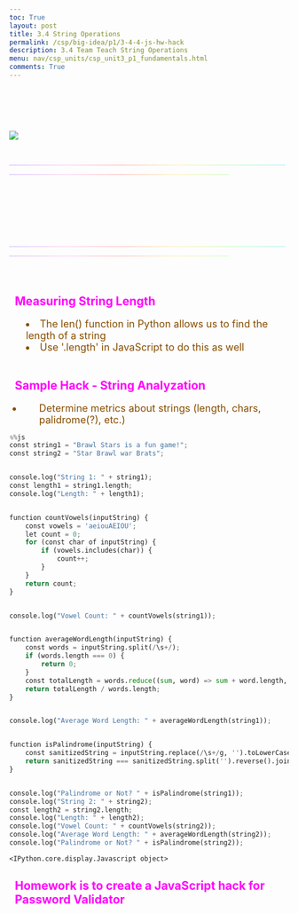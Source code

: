 ```yaml
---
toc: True
layout: post
title: 3.4 String Operations
permalink: /csp/big-idea/p1/3-4-4-js-hw-hack
description: 3.4 Team Teach String Operations
menu: nav/csp_units/csp_unit3_p1_fundamentals.html
comments: True
---
```


<html>
    <style>
        @keyframes bounce {
            0%, 20%, 50%, 80%, 100% {
                transform: translateY(0);
            }
            10%, 30%, 60%, 90% {
                transform: translateY(-30px);
            }
            40%, 70% {
                transform: translateY(-15px);
            }
        }
        @keyframes bounce2 {
            /* bounce */
            0%, 20%, 50%, 80%, 100% {
                transform: translateY(0);
            }
            10%, 30%, 60%, 90% {
                transform: translateY(-30px);
            }
            40%, 70% {
                transform: translateY(-15px);
            }
            /* flips */
            0%, 25% {
                transform: rotateZ(0deg);
            }
            25%, 50% {
                transform: rotateY(180deg);
            }
            50%, 75% {
                transform: rotateZ(180deg);
            }
            75%, 100% {
                transform: rotateY(0deg);
            }
        }
        h2{
            color: #ffd9d9;
        }
    </style>
    <br>
    <br>
    <br>
    <br>
    <br>
    <img style="animation: bounce2 3s ease infinite; max-width: 25%; filter: saturate(200%);" src="{{site.baseurl}}/images/p1group1images/img4.png">
    <br>
    <br>
    <p style="animation: bounce 3s ease infinite; background: linear-gradient(to right, #C9B1FF, #FFCAF2, #FFB2B1, #FFF3AD, #BCFFBC, #A2EDFF);-webkit-text-fill-color: transparent; -webkit-background-clip: text;"> ____________________________________________________________________________________________________________________________________________</p>
</html>

<html>
    <style>
        @keyframes bounce {
            0%, 20%, 50%, 80%, 100% {
                transform: translateY(0);
            }
            10%, 30%, 60%, 90% {
                transform: translateY(-30px);
            }
            40%, 70% {
                transform: translateY(-15px);
            }
        }
        @keyframes bounce2 {
            /* bounce */
            0%, 20%, 50%, 80%, 100% {
                transform: translateY(0);
            }
            10%, 30%, 60%, 90% {
                transform: translateY(-30px);
            }
            40%, 70% {
                transform: translateY(-15px);
            }
            /* flips */
            0%, 25% {
                transform: rotateZ(0deg);
            }
            25%, 50% {
                transform: rotateY(180deg);
            }
            50%, 75% {
                transform: rotateZ(180deg);
            }
            75%, 100% {
                transform: rotateY(0deg);
            }
        }
        h2{
            color: #ffd9d9;
        }
    </style>
    <br>
    <br>
    <br>
    <br>
    <br>
    <p style="animation: bounce 3s ease infinite; background: linear-gradient(to right, #C9B1FF, #FFCAF2, #FFB2B1, #FFF3AD, #BCFFBC, #A2EDFF);-webkit-text-fill-color: transparent; -webkit-background-clip: text;"> ____________________________________________________________________________________________________________________________________________</p>
</html>

<html>
    <body>
        <br>
        <h2>Measuring String Length</h2>
        <li>The len() function in Python allows us to find the length of a string</li>
        <li>Use '.length' in JavaScript to do this as well</li>
        <br>
    </body>
    <style>
        h1 {
            color: #ff00fb;
            padding-left: 10px;
        }
        h2 {
            color: #ff00fb;
            padding-left: 10px;
        }
        div {
            background-color: #33c9ff;
            border-radius: 10px;
        }
        li {
            color: #864d00;
            padding-left: 30px;
            font-size: 18px;
        }
    </style>
</html>

## Sample Hack - String Analyzation
- Determine metrics about strings (length, chars, palidrome(?), etc.)


```python
%%js
const string1 = "Brawl Stars is a fun game!";
const string2 = "Star Brawl war Brats";


console.log("String 1: " + string1);
const length1 = string1.length;
console.log("Length: " + length1);


function countVowels(inputString) {
    const vowels = 'aeiouAEIOU';
    let count = 0;
    for (const char of inputString) {
        if (vowels.includes(char)) {
            count++;
        }
    }
    return count;
}


console.log("Vowel Count: " + countVowels(string1));


function averageWordLength(inputString) {
    const words = inputString.split(/\s+/);
    if (words.length === 0) {
        return 0;
    }
    const totalLength = words.reduce((sum, word) => sum + word.length, 0);
    return totalLength / words.length;
}


console.log("Average Word Length: " + averageWordLength(string1));


function isPalindrome(inputString) {
    const sanitizedString = inputString.replace(/\s+/g, '').toLowerCase();
    return sanitizedString === sanitizedString.split('').reverse().join('');
}


console.log("Palindrome or Not? " + isPalindrome(string1));
console.log("String 2: " + string2);
const length2 = string2.length;
console.log("Length: " + length2);
console.log("Vowel Count: " + countVowels(string2));
console.log("Average Word Length: " + averageWordLength(string2));
console.log("Palindrome or Not? " + isPalindrome(string2));
```


    <IPython.core.display.Javascript object>


## Homework is to create a JavaScript hack for Password Validator
